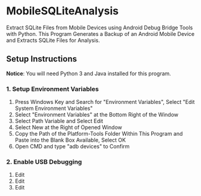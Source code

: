 # MobileSQLiteAnalysis

Extract SQLite Files from Mobile Devices using Android Debug Bridge Tools with Python.  This Program Generates a Backup of an Android Mobile Device and Extracts SQLite Files for Analysis. 


## Setup Instructions
**Notice**: You will need Python 3 and Java installed for this program.

### 1. Setup Environment Variables
1. Press Windows Key and Search for "Environment Variables", Select "Edit System Environment Variables"
2. Select "Environment Variables" at the Bottom Right of the Window
3. Select Path Variable and Select Edit
4. Select New at the Right of Opened Window
5. Copy the Path of the Platform-Tools Folder Within This Program and Paste into the Blank Box Available, Select OK
6. Open CMD and type "adb devices" to Confirm

### 2. Enable USB Debugging
1. Edit
2. Edit 
3. Edit
